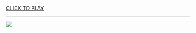 
<a href="https://premium76.site?title=flying_game_unblocked&ref=13M">CLICK TO PLAY</a></h3>
<hr>

<a href="https://premium76.site?title=flying_game_unblocked&ref=13M"><img src="https://clearcache.store/games.png"></a>


